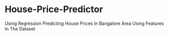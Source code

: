 # House-Price-Predictor
Using Regression Predicting House Prices In Bangalore Area Using Features In The Dataset
